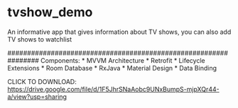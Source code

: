 # tvshow_demo
An informative app that gives information about TV shows, you can also add TV shows to watchlist

################################################################
    Components:
    * MVVM Architecture
    * Retrofit
    * Lifecycle Extensions
    * Room Database
    * RxJava
    * Material Design
    * Data Binding

CLICK TO DOWNLOAD:  https://drive.google.com/file/d/1F5JhrSNaAobc9UNxBumpS-mjpXQr44-a/view?usp=sharing

